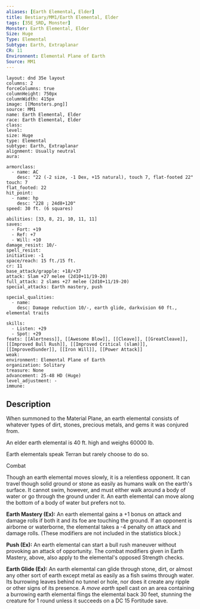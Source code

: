 ```yaml
---
aliases: [Earth Elemental, Elder]
title: Bestiary/MM1/Earth Elemental, Elder
tags: [35E_SRD, Monster]
Monster: Earth Elemental, Elder
Size: Huge
Type: Elemental
Subtype: Earth, Extraplanar
CR: 11
Environnent: Elemental Plane of Earth
Source: MM1
---
```


```statblock
layout: dnd 35e layout
columns: 2
forceColumns: true
columnHeight: 750px
columnWidth: 415px
image: [[Monsters.png]]
source: MM1
name: Earth Elemental, Elder
race: Earth Elemental, Elder
class: 
level: 
size: Huge
type: Elemental
subtype: Earth, Extraplanar
alignment: Usually neutral
aura: 

armorclass:
  - name: AC
    desc: "22 (-2 size, -1 Dex, +15 natural), touch 7, flat-footed 22"
touch: 7
flat_footed: 22
hit_point:
  - name: hp
    desc: "228 ; 24d8+120"
speed: 30 ft. (6 squares)

abilities: [33, 8, 21, 10, 11, 11]
saves:
  - Fort: +19
  - Ref: +7
  - Will: +10
damage_resist: 10/-
spell_resist: 
initiative: -1
space/reach: 15 ft./15 ft.
cr: 11
base_attack/grapple: +18/+37
attack: Slam +27 melee (2d10+11/19-20)
full_attack: 2 slams +27 melee (2d10+11/19-20)
special_attacks: Earth mastery, push

special_qualities:
  - name: 
    desc: Damage reduction 10/-, earth glide, darkvision 60 ft., elemental traits

skills:
  - Listen: +29
  - Spot: +29
feats: [[Alertness]], [[Awesome Blow]], [[Cleave]], [[GreatCleave]], [[Improved Bull Rush]], [[Improved Critical (slam)]], [[ImprovedSunder]], [[Iron Will]], [[Power Attack]]
weak: 
environment: Elemental Plane of Earth
organization: Solitary
treasure: None
advancement: 25-48 HD (Huge)
level_adjustment: -
immune: 
```

## Description

<p>When summoned to the Material Plane, an earth elemental consists of whatever types of dirt, stones, precious metals, and gems it was conjured from.</p>
<p>An elder earth elemental is 40 ft. high and weighs 60000 lb.</p>
<p>Earth elementals speak Terran but rarely choose to do so.</p>
<p>Combat</p>
<p>Though an earth elemental moves slowly, it is a relentless opponent. It can travel though solid ground or stone as easily as humans walk on the earth's surface. It cannot swim, however, and must either walk around a body of water or go through the ground under it. An earth elemental can move along the bottom of a body of water but prefers not to.</p>
<p>
            <b>Earth Mastery (Ex):</b> An earth elemental gains a +1 bonus on attack and damage rolls if both it and its foe are touching the ground. If an opponent is airborne or waterborne, the elemental takes a -4 penalty on attack and damage rolls. (These modifiers are not included in the statistics block.)</p>
<p>
            <b>Push (Ex):</b> An earth elemental can start a bull rush maneuver without provoking an attack of opportunity. The combat modifiers given in Earth Mastery, above, also apply to the elemental's opposed Strength checks.</p>
<p>
            <b>Earth Glide (Ex):</b> An earth elemental can glide through stone, dirt, or almost any other sort of earth except metal as easily as a fish swims through water. Its burrowing leaves behind no tunnel or hole, nor does it create any ripple or other signs of its presence. A <i>move earth</i> spell cast on an area containing a burrowing earth elemental flings the elemental back 30 feet, stunning the creature for 1 round unless it succeeds on a DC 15 Fortitude save.</p>